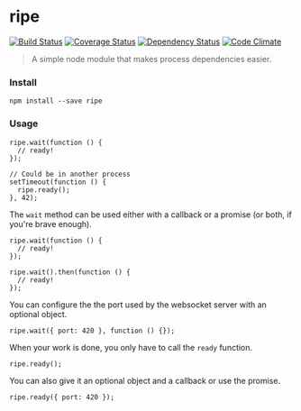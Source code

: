 # ripe

[![Build Status](https://travis-ci.org/Apercu/ripe.svg?branch=master)](https://travis-ci.org/Apercu/ripe) [![Coverage Status](https://coveralls.io/repos/Apercu/ripe/badge.svg?branch=master)](https://coveralls.io/r/Apercu/ripe?branch=master) [![Dependency Status](https://david-dm.org/Apercu/ripe.svg)](https://david-dm.org/Apercu/ripe) [![Code Climate](https://codeclimate.com/github/Apercu/ripe/badges/gpa.svg)](https://codeclimate.com/github/Apercu/ripe)

> A simple node module that makes process dependencies easier.

### Install

    npm install --save ripe

### Usage

    ripe.wait(function () {
      // ready!
    });

    // Could be in another process
    setTimeout(function () {
      ripe.ready();
    }, 42);

The `wait` method can be used either with a callback or a promise (or both, if you're brave enough).

    ripe.wait(function () {
      // ready!
    });

    ripe.wait().then(function () {
      // ready!
    });

You can configure the the port used by the websocket server with an optional object.

    ripe.wait({ port: 420 }, function () {});

When your work is done, you only have to call the `ready` function.

    ripe.ready();

You can also give it an optional object and a callback or use the promise.

    ripe.ready({ port: 420 });
